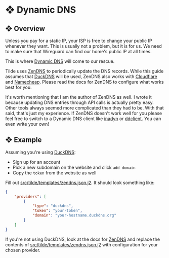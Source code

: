 # ❖ Dynamic DNS

## ❖ Overview

Unless you pay for a static IP, your ISP is free to change your public IP whenever they want.
This is usually not a problem, but it is for us.
We need to make sure that Wireguard can find our home's public IP at all times.

This is where [Dynamic DNS](https://www.cloudflare.com/learning/dns/glossary/dynamic-dns/) will come to our rescue.

Tilde uses [ZenDNS](https://github.com/dotzenith/ZenDNS) to periodically update the DNS records. While this guide assumes that [DuckDNS](https://www.duckdns.org/) will be used,
ZenDNS also works with [Cloudflare](www.cloudflare.com) and [Namecheap](https://www.namecheap.com/). 
Please read the docs for ZenDNS to configure what works best for you.

It's worth mentioning that I am the author of ZenDNS as well. I wrote it because updating DNS entries through API calls is actually pretty easy.
Other tools always seemed more complicated than they had to be. With that said, that's just my experience. If ZenDNS doesn't work well for you
please feel free to switch to a Dynamic DNS client like [inadyn](https://github.com/troglobit/inadyn) or [ddclient](https://ddclient.net/).
You can even write your own!

## ❖ Example

Assuming you're using [DuckDNS](https://www.duckdns.org/):

- Sign up for an account
- Pick a new subdomain on the website and click `add domain`
- Copy the `token` from the website as well

Fill out [src/tilde/templates/zendns.json.j2](https://github.com/dotzenith/tilde/blob/main/src/tilde/templates/zendns.json.j2). It should look something like:
```json
{
    "providers": [
        {
            "type": "duckdns",
            "token": "your-token",
            "domain": "your-hostname.duckdns.org"
        }
    ]
}
```

If you're not using DuckDNS, look at the docs for [ZenDNS](https://github.com/dotzenith/ZenDNS) and replace the contents of
[src/tilde/templates/zendns.json.j2](https://github.com/dotzenith/tilde/blob/main/src/tilde/templates/zendns.json.j2)
with configuration for your chosen provider.
